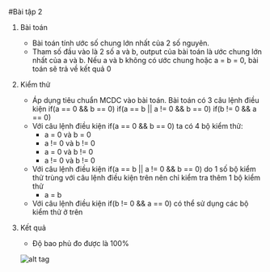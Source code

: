 #Bài tập 2
1. Bài toán
	- Bài toán tính ước số chung lớn nhất của 2 số nguyên.
	- Tham số đầu vào là 2 số a và b, output của bài toán là ước chung lớn nhất của a và b. Nếu a và b không có ước chung hoặc a = b = 0, bài toán sẽ trả về kết quả 0	
2. Kiểm thử
	- Áp dụng tiêu chuẩn MCDC vào bài toán. Bài toán có 3 câu lệnh điều kiện
	if(a == 0 && b == 0)
	if(a == b || a != 0 && b == 0)
	if(b != 0 && a == 0)
	- Với câu lệnh điều kiện if(a == 0 && b == 0) ta có 4 bộ kiểm thử:
		+ a = 0 và b = 0
		+ a != 0 và b != 0
		+ a = 0 và b != 0
		+ a != 0 và b != 0
	- Với câu lệnh điều kiện if(a == b || a != 0 && b == 0) do 1 số bộ kiểm thử trùng với câu lệnh điều kiện trên nên chỉ kiểm tra thêm 1 bộ kiểm thử
		+ a = b
	- Với câu lệnh điều kiện if(b != 0 && a == 0) có thể sử dụng các bộ kiểm thử ở trên
3. Kết quả
	- Độ bao phủ đo được là 100%
	
	![alt tag](https://github.com/longdt03/int3117-2016/blob/master/DangThanhLong/BT2/TestCoverage.PNG)